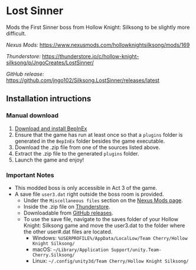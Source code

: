 # Lost Sinner

Mods the First Sinner boss from Hollow Knight: Silksong to be slightly more difficult.

*Nexus Mods:*
https://www.nexusmods.com/hollowknightsilksong/mods/169

*Thunderstore:*
https://thunderstore.io/c/hollow-knight-silksong/p/JngoCreates/LostSinner/

*GitHub release:*
https://github.com/jngo102/Silksong.LostSinner/releases/latest

## Installation intructions

### Manual download
1.  [Download and install BepInEx](https://docs.bepinex.dev/articles/user_guide/installation/index.html)
2.  Ensure that the game has run at least once so that a `plugins` folder is generated in the `BepInEx` folder besides the game executable.
3.  Download the .zip file from one of the sources listed above.
4.  Extract the .zip file to the generated `plugins` folder.
5.  Launch the game and enjoy!

### Important Notes
- This modded boss is only accessible in Act 3 of the game.
- A save file `user3.dat` right outside the boss room is provided.
    - Under the `Miscellaneous files` section on the [Nexus Mods page](https://www.nexusmods.com/hollowknightsilksong/mods/169?tab=files).
    - Inside the .zip file on [Thunderstore](https://thunderstore.io/c/hollow-knight-silksong/p/JngoCreates/LostSinner/).
    - Downloadable from [GitHub releases](https://github.com/jngo102/Silksong.LostSinner/releases/latest).
  - To use the save file, navigate to the saves folder of your Hollow Knight: Silksong game and move the user3.dat to the folder where the other user#.dat files are located. 
    - Windows: `%USERPROFILE%/AppData/LocalLow/Team Cherry/Hollow Knight Silksong/`
    - macOS: `~/Library/Application Support/unity.Team-Cherry.Silksong/`
    - Linux: `~/.config/unity3d/Team Cherry/Hollow Knight Silksong/`